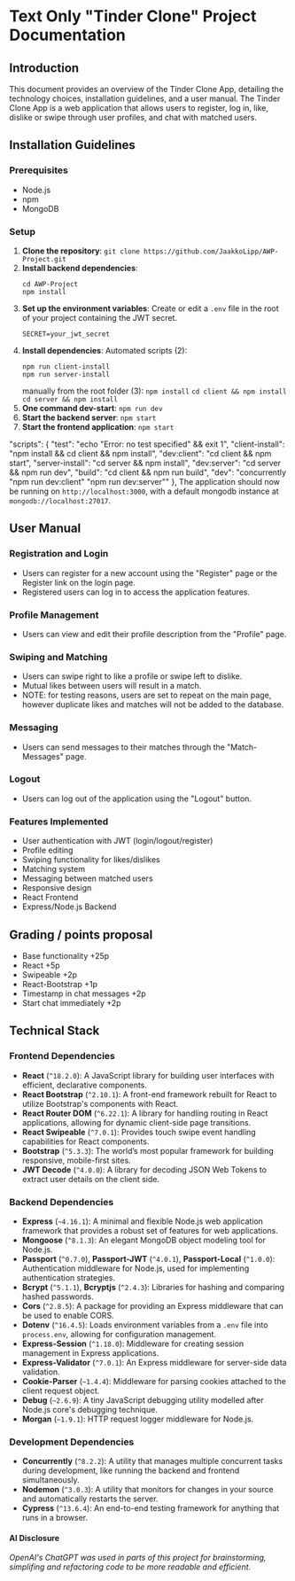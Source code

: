 # Text Only "Tinder Clone" Project Documentation

## Introduction

This document provides an overview of the Tinder Clone App, detailing the technology choices, installation guidelines, and a user manual. The Tinder Clone App is a web application that allows users to register, log in, like, dislike or swipe through user profiles, and chat with matched users.

## Installation Guidelines

### Prerequisites

- Node.js
- npm
- MongoDB

### Setup

1. **Clone the repository**:
   `git clone https://github.com/JaakkoLipp/AWP-Project.git`
2. **Install backend dependencies**:
   ```
   cd AWP-Project
   npm install
   ```
3. **Set up the environment variables**:
   Create or edit a `.env` file in the root of your project containing the JWT secret.
   ```
   SECRET=your_jwt_secret
   ```
4. **Install dependencies**:
   Automated scripts (2):
   ```
   npm run client-install
   npm run server-install
   ```
   manually from the root folder (3):
   `npm install`
   `cd client && npm install`
   `cd server && npm install`
5. **One command dev-start**:
   `npm run dev`
6. **Start the backend server**:
   `npm start`
7. **Start the frontend application**:
   `npm start`

"scripts": {
"test": "echo \"Error: no test specified\" && exit 1",
"client-install": "npm install && cd client && npm install",
"dev:client": "cd client && npm start",
"server-install": "cd server && npm install",
"dev:server": "cd server && npm run dev",
"build": "cd client && npm run build",
"dev": "concurrently \"npm run dev:client\" \"npm run dev:server\""
},
The application should now be running on `http://localhost:3000`, with a default mongodb instance at `mongodb://localhost:27017`.

## User Manual

### Registration and Login

- Users can register for a new account using the "Register" page or the Register link on the login page.
- Registered users can log in to access the application features.

### Profile Management

- Users can view and edit their profile description from the "Profile" page.

### Swiping and Matching

- Users can swipe right to like a profile or swipe left to dislike.
- Mutual likes between users will result in a match.
- NOTE: for testing reasons, users are set to repeat on the main page, however duplicate likes and matches will not be added to the database.

### Messaging

- Users can send messages to their matches through the "Match-Messages" page.

### Logout

- Users can log out of the application using the "Logout" button.

### Features Implemented

- User authentication with JWT (login/logout/register)
- Profile editing
- Swiping functionality for likes/dislikes
- Matching system
- Messaging between matched users
- Responsive design
- React Frontend
- Express/Node.js Backend

## Grading / points proposal

- Base functionality +25p
- React +5p
- Swipeable +2p
- React-Bootstrap +1p
- Timestamp in chat messages +2p
- Start chat immediately +2p

## Technical Stack

### Frontend Dependencies

- **React** (`^18.2.0`): A JavaScript library for building user interfaces with efficient, declarative components.
- **React Bootstrap** (`^2.10.1`): A front-end framework rebuilt for React to utilize Bootstrap's components with React.
- **React Router DOM** (`^6.22.1`): A library for handling routing in React applications, allowing for dynamic client-side page transitions.
- **React Swipeable** (`^7.0.1`): Provides touch swipe event handling capabilities for React components.
- **Bootstrap** (`^5.3.3`): The world’s most popular framework for building responsive, mobile-first sites.
- **JWT Decode** (`^4.0.0`): A library for decoding JSON Web Tokens to extract user details on the client side.

### Backend Dependencies

- **Express** (`~4.16.1`): A minimal and flexible Node.js web application framework that provides a robust set of features for web applications.
- **Mongoose** (`^8.1.3`): An elegant MongoDB object modeling tool for Node.js.
- **Passport** (`^0.7.0`), **Passport-JWT** (`^4.0.1`), **Passport-Local** (`^1.0.0`): Authentication middleware for Node.js, used for implementing authentication strategies.
- **Bcrypt** (`^5.1.1`), **Bcryptjs** (`^2.4.3`): Libraries for hashing and comparing hashed passwords.
- **Cors** (`^2.8.5`): A package for providing an Express middleware that can be used to enable CORS.
- **Dotenv** (`^16.4.5`): Loads environment variables from a `.env` file into `process.env`, allowing for configuration management.
- **Express-Session** (`^1.18.0`): Middleware for creating session management in Express applications.
- **Express-Validator** (`^7.0.1`): An Express middleware for server-side data validation.
- **Cookie-Parser** (`~1.4.4`): Middleware for parsing cookies attached to the client request object.
- **Debug** (`~2.6.9`): A tiny JavaScript debugging utility modelled after Node.js core's debugging technique.
- **Morgan** (`~1.9.1`): HTTP request logger middleware for Node.js.

### Development Dependencies

- **Concurrently** (`^8.2.2`): A utility that manages multiple concurrent tasks during development, like running the backend and frontend simultaneously.
- **Nodemon** (`^3.0.3`): A utility that monitors for changes in your source and automatically restarts the server.
- **Cypress** (`^13.6.4`): An end-to-end testing framework for anything that runs in a browser.

#### AI Disclosure

_OpenAI's ChatGPT was used in parts of this project for brainstorming, simplifing and refactoring code to be more readable and efficient._
